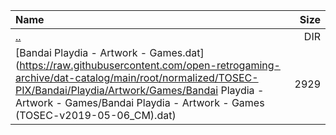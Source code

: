 |Name|Size|
|:---|---:|
|[..](../index.html)|DIR|
|[Bandai Playdia - Artwork - Games.dat](https://raw.githubusercontent.com/open-retrogaming-archive/dat-catalog/main/root/normalized/TOSEC-PIX/Bandai/Playdia/Artwork/Games/Bandai Playdia - Artwork - Games/Bandai Playdia - Artwork - Games (TOSEC-v2019-05-06_CM).dat)|2929|
